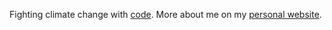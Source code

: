 Fighting climate change with [code](https://civforge.com). More about me on my [personal website](https://wesdesilvestro.com).
